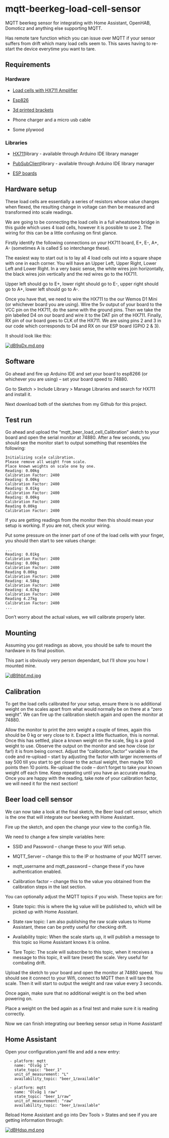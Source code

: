 # mqtt-beerkeg-load-cell-sensor

MQTT beerkeg sensor for integrating with Home Assistant, OpenHAB, Domoticz and anything else supporting MQTT.

Has remote tare function which you can issue over MQTT if your sensor suffers from drift which many load cells seem to. This saves having to re-start the device everytime you want to tare.


## Requirements

### Hardware

* [Load cells with HX711 Amplifier](https://www.banggood.com/4pcs-DIY-50KG-Body-Load-Cell-Weight-Strain-Sensor-Resistance-With-HX711-AD-Module-p-1326815.html?rmmds=search&fbclid=IwAR0NmvoTRrVdggE9vbv3td4MPzyptq_HQC98ZDPmM2XYNvOOXPurNETny-k&cur_warehouse=CN)

* [Esp826](https://www.banggood.com/Geekcreit-NodeMcu-Lua-WIFI-Internet-Things-Development-Board-Based-ESP8266-CP2102-Wireless-Module-p-1097112.html?rmmds=search&fbclid=IwAR0NmvoTRrVdggE9vbv3td4MPzyptq_HQC98ZDPmM2XYNvOOXPurNETny-k&cur_warehouse=CN)

* [3d printed brackets](https://www.thingiverse.com/thing:2624188)

* Phone charger and a micro usb cable

* Some plywood 

### Libraries

* [HX711](https://github.com/bogde/HX711)library - available through Arduino IDE library manager

* [PubSubClient](https://github.com/knolleary/pubsubclient)library - available through Arduino IDE library manager

* [ESP boards](https://github.com/esp8266/Arduino)

## Hardware setup

These load cells are essentially a series of resistors whose value changes when flexed, the resulting change in voltage can then be measured and transformed into scale readings.

We are going to be connecting the load cells in a full wheatstone bridge in this guide which uses 4 load cells, however it is possible to use 2. The wiring for this can be a little confusing on first glance.

Firstly identify the following connections on your HX711 board, E+, E-, A+, A- (sometimes A is called S so interchange these).

The easiest way to start out is to lay all 4 load cells out into a square shape with one in each corner. You will have an Upper Left, Upper Right, Lower Left and Lower Right. In a very basic sense, the white wires join horizontally, the black wires join vertically and the red wires go to the HX711.

Upper left should go to E+, lower right should go to E-, upper right should go to A+, lower left should go to A-.

Once you have that, we need to wire the HX711 to the our Wemos D1 Mini (or whichever board you are using). Wire the 5v output of your board to the VCC pin on the HX711, do the same with the ground pins. Then we take the pin labelled D4 on our board and wire it to the DAT pin of the HX711. Finally, RX pin of our board goes to CLK of the HX711. We are using pins 2 and 3 in our code which corresponds to D4 and RX on our ESP board (GPIO 2 & 3).

It should look like this:

[![dB9qDx.md.png](https://iili.io/dB9qDx.md.png)](https://freeimage.host/i/dB9qDx)

## Software

Go ahead and fire up Arduino IDE and set your board to esp8266 (or whichever you are using) – set your board speed to 74880.

Go to Sketch > Include Library > Manage Libraries and search for HX711 and install it.

Next download both of the sketches from my Github for this project.

## Test run

Go ahead and upload the “mqtt_beer_load_cell_Calibration” sketch to your board and open the serial monitor at 74880. After a few seconds, you should see the monitor start to output something that resembles the following:

``` 
Initializing scale calibration.
Please remove all weight from scale.
Place known weights on scale one by one.
Reading: 0.00kg
Calibration Factor: 2400
Reading: 0.00kg
Calibration Factor: 2400
Reading: 0.01kg
Calibration Factor: 2400
Reading: 0.00kg
Calibration Factor: 2400
Reading 0.00kg
Calibration Factor: 2400 
```

If you are getting readings from the monitor then this should mean your setup is working. If you are not, check your wiring.

Put some pressure on the inner part of one of the load cells with your finger, you should then start to see values change:

```
...
Reading: 0.01kg
Calibration Factor: 2400
Reading: 0.00kg
Calibration Factor: 2400
Reading 0.00kg
Calibration Factor: 2400
Reading: 4.58kg
Calibration Factor: 2400
Reading: 4.02kg
Calibration Factor: 2400
Reading 4.27kg
Calibration Factor: 2400
...
```
Don’t worry about the actual values, we will calibrate properly later.

## Mounting

Assuming you got readings as above, you should be safe to mount the hardware in its final position.

This part is obviously very person dependant, but I’ll show you how I mounted mine.

[![dB9hbf.md.jpg](https://iili.io/dB9hbf.md.jpg)](https://freeimage.host/i/dB9hbf)

## Calibration

To get the load cells calibrated for your setup, ensure there is no additional weight on the scales apart from what would normally be on there at a “zero weight”.
We can fire up the calibration sketch again and open the monitor at 74880.

Allow the monitor to print the zero weight a couple of times, again this should be 0 kg or very close to it. Expect a little fluctuation, this is normal.
Once this has settled, place a known weight on the scale, 5kg is a good weight to use. Observe the output on the monitor and see how close (or far!) it is from being correct.
Adjust the “calibration_factor” variable in the code and re-upload – start by adjusting the factor with larger increments of say 500 till you start to get closer to the actual weight, then maybe 100 points then 10 points.
Re-upload the code – don’t forget to take your known weight off each time. Keep repeating until you have an accurate reading.
Once you are happy with the reading, take note of your calibration factor, we will need it for the next section!

## Beer load cell sensor

We can now take a look at the final sketch, the Beer load cell sensor, which is the one that will integrate our beerkeg with Home Assistant.

Fire up the sketch, and open the change your view to the config.h file.

We need to change a few simple variables here:

* SSID and Password – change these to your Wifi setup.

* MQTT_Server – change this to the IP or hostname of your MQTT server.

* mqtt_username and mqtt_password – change these if you have authentication enabled.

* Calibration factor – change this to the value you obtained from the calibration steps in the last section.

You can optionally adjust the MQTT topics if you wish. These topics are for:

* State topic: this is where the kg value will be published to, which will be picked up with Home Assistant.

* State raw topic: I am also publishing the raw scale values to Home Assistant, these can be pretty useful for checking drift.

* Availability topic: When the scale starts up, it will publish a message to this topic so Home Assistant knows it is online.

* Tare Topic: The scale will subscribe to this topic, when it receives a message to this topic, it will tare (reset) the scale. Very useful for combating drift.

Upload the sketch to your board and open the monitor at 74880 speed. You should see it connect to your Wifi, connect to MQTT then it will tare the scale. Then it will start to output the weight and raw value every 3 seconds.

Once again, make sure that no additional weight is on the bed when powering on.

Place a weight on the bed again as a final test and make sure it is reading correctly.

Now we can finish integrating our beerkeg sensor setup in Home Assistant!

## Home Assistant

Open your configuration.yaml file and add a new entry:

```
  - platform: mqtt
    name: "Ölvåg 1"
    state_topic: "beer_1"
    unit_of_measurement: "L"
    availability_topic: "beer_1/available"
    
  - platform: mqtt
    name: "Ölvåg 1 raw"
    state_topic: "beer_1/raw"
    unit_of_measurement: "raw"
    availability_topic: "beer_1/available"
```

Reload Home Assistant and go into Dev Tools > States and see if you are getting information through:

[![dBHdsp.md.png](https://iili.io/dBHdsp.md.png)](https://freeimage.host/i/dBHdsp)


